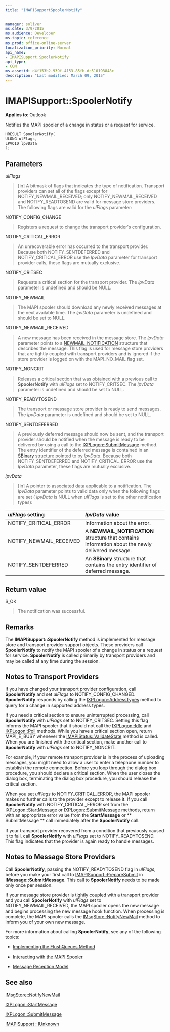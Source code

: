 ```yaml
---
title: "IMAPISupportSpoolerNotify"
 
 
manager: soliver
ms.date: 3/9/2015
ms.audience: Developer
ms.topic: reference
ms.prod: office-online-server
localization_priority: Normal
api_name:
- IMAPISupport.SpoolerNotify
api_type:
- COM
ms.assetid: d4f153b2-939f-4153-85fb-dc510193848c
description: "Last modified: March 09, 2015"
---
```


# IMAPISupport::SpoolerNotify

  
  
**Applies to**: Outlook 
  
Notifies the MAPI spooler of a change in status or a request for service. 
  
```cpp
HRESULT SpoolerNotify(
ULONG ulFlags,
LPVOID lpvData
);
```

## Parameters

 _ulFlags_
  
> [in] A bitmask of flags that indicates the type of notification. Transport providers can set all of the flags except for NOTIFY_NEWMAIL_RECEIVED; only NOTIFY_NEWMAIL_RECEIVED and NOTIFY_READTOSEND are valid for message store providers. The following flags are valid for the  _ulFlags_ parameter: 
    
NOTIFY_CONFIG_CHANGE 
  
> Registers a request to change the transport provider's configuration. 
    
NOTIFY_CRITICAL_ERROR 
  
> An unrecoverable error has occurred to the transport provider. Because both NOTIFY_SENTDEFERRED and NOTIFY_CRITICAL_ERROR use the  _lpvData_ parameter for transport provider calls, these flags are mutually exclusive. 
    
NOTIFY_CRITSEC 
  
> Requests a critical section for the transport provider. The  _lpvData_ parameter is undefined and should be NULL. 
    
NOTIFY_NEWMAIL 
  
> The MAPI spooler should download any newly received messages at the next available time. The  _lpvData_ parameter is undefined and should be set to NULL. 
    
NOTIFY_NEWMAIL_RECEIVED 
  
> A new message has been received in the message store. The  _lpvData_ parameter points to a [NEWMAIL_NOTIFICATION](newmail_notification.md) structure that describes the message. This flag is used for message store providers that are tightly coupled with transport providers and is ignored if the store provider is logged on with the MAPI_NO_MAIL flag set. 
    
NOTIFY_NONCRIT 
  
> Releases a critical section that was obtained with a previous call to **SpoolerNotify** with  _ulFlags_ set to NOTIFY_CRITSEC. The  _lpvData_ parameter is undefined and should be set to NULL. 
    
NOTIFY_READYTOSEND 
  
> The transport or message store provider is ready to send messages. The  _lpvData_ parameter is undefined and should be set to NULL. 
    
NOTIFY_SENTDEFERRED 
  
> A previously deferred message should now be sent, and the transport provider should be notified when the message is ready to be delivered by using a call to the [IXPLogon::SubmitMessage](ixplogon-submitmessage.md) method. The entry identifier of the deferred message is contained in an [SBinary](sbinary.md) structure pointed to by  _lpvData_. Because both NOTIFY_SENTDEFERRED and NOTIFY_CRITICAL_ERROR use the  _lpvData_ parameter, these flags are mutually exclusive. 
    
 _lpvData_
  
> [in] A pointer to associated data applicable to a notification. The  _lpvData_ parameter points to valid data only when the following flags are set (  _lpvData_ is NULL when  _ulFlags_ is set to the other notification types): 
    
|**_ulFlags_ setting**|**_lpvData_ value**|
|:-----|:-----|
|NOTIFY_CRITICAL_ERROR  <br/> |Information about the error.  <br/> |
|NOTIFY_NEWMAIL_RECEIVED  <br/> |A **NEWMAIL_NOTIFICATION** structure that contains information about the newly delivered message.  <br/> |
|NOTIFY_SENTDEFERRED  <br/> |An **SBinary** structure that contains the entry identifier of deferred message.  <br/> |
   
## Return value

S_OK 
  
> The notification was successful.
    
## Remarks

The **IMAPISupport::SpoolerNotify** method is implemented for message store and transport provider support objects. These providers call **SpoolerNotify** to notify the MAPI spooler of a change in status or a request for service. **SpoolerNotify** is called primarily by transport providers and may be called at any time during the session. 
  
## Notes to Transport Providers

If you have changed your transport provider configuration, call **SpoolerNotify** and set  _ulFlags_ to NOTIFY_CONFIG_CHANGED. **SpoolerNotify** responds by calling the [IXPLogon::AddressTypes](ixplogon-addresstypes.md) method to query for a change in supported address types. 
  
If you need a critical section to ensure uninterrupted processing, call **SpoolerNotify** with  _ulFlags_ set to NOTIFY_CRITSEC. Setting this flag informs the MAPI spooler that it should not call the [IXPLogon::Idle](ixplogon-idle.md) and [IXPLogon::Poll](ixplogon-poll.md) methods. While you have a critical section open, return MAPI_E_BUSY whenever the [IMAPIStatus::ValidateState](imapistatus-validatestate.md) method is called. When you are finished with the critical section, make another call to **SpoolerNotify** with  _ulFlags_ set to NOTIFY_NONCRIT. 
  
For example, if your remote transport provider is in the process of uploading messages, you might need to allow a user to enter a telephone number to establish the remote connection. Before you loop through the dialog box procedure, you should declare a critical section. When the user closes the dialog box, terminating the dialog box procedure, you should release the critical section.
  
When you set  _ulFlags_ to NOTIFY_CRITICAL_ERROR, the MAPI spooler makes no further calls to the provider except to release it. If you call **SpoolerNotify** with NOTIFY_CRITICAL_ERROR set from the [IXPLogon::StartMessage](ixplogon-startmessage.md) or [IXPLogon::SubmitMessage](ixplogon-submitmessage.md) methods, return with an appropriate error value from the **StartMessage** or ** SubmitMessage ** call immediately after the **SpoolerNotify** call. 
  
If your transport provider recovered from a condition that previously caused it to fail, call **SpoolerNotify** with  _ulFlags_ set to NOTIFY_READYTOSEND. This flag indicates that the provider is again ready to handle messages. 
  
## Notes to Message Store Providers

Call **SpoolerNotify**, passing the NOTIFY_READYTOSEND flag in  _ulFlags_, before you make your first call to [IMAPISupport::PrepareSubmit](imapisupport-preparesubmit.md) in **IMessage::SubmitMessage**. This call to **SpoolerNotify** needs to be made only once per session. 
  
If your message store provider is tightly coupled with a transport provider and you call **SpoolerNotify** with  _ulFlags_ set to NOTIFY_NEWMAIL_RECEIVED, the MAPI spooler opens the new message and begins processing the new message hook function. When processing is complete, the MAPI spooler calls the [IMsgStore::NotifyNewMail](imsgstore-notifynewmail.md) method to inform you of your own new message. 
  
For more information about calling **SpoolerNotify**, see any of the following topics:
  
- [Implementing the FlushQueues Method](implementing-the-flushqueues-method.md)
    
- [Interacting with the MAPI Spooler](interacting-with-the-mapi-spooler.md)
    
- [Message Reception Model](message-reception-model.md)
    
## See also



[IMsgStore::NotifyNewMail](imsgstore-notifynewmail.md)
  
[IXPLogon::StartMessage](ixplogon-startmessage.md)
  
[IXPLogon::SubmitMessage](ixplogon-submitmessage.md)
  
[IMAPISupport : IUnknown](imapisupportiunknown.md)


